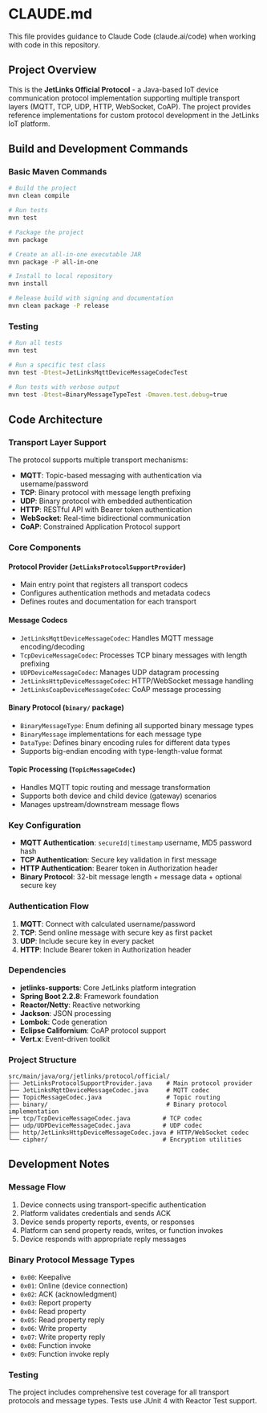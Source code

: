 # CLAUDE.md

This file provides guidance to Claude Code (claude.ai/code) when working with code in this repository.

## Project Overview

This is the **JetLinks Official Protocol** - a Java-based IoT device communication protocol implementation supporting
multiple transport layers (MQTT, TCP, UDP, HTTP, WebSocket, CoAP). The project provides reference implementations for
custom protocol development in the JetLinks IoT platform.

## Build and Development Commands

### Basic Maven Commands

```bash
# Build the project
mvn clean compile

# Run tests
mvn test

# Package the project
mvn package

# Create an all-in-one executable JAR
mvn package -P all-in-one

# Install to local repository
mvn install

# Release build with signing and documentation
mvn clean package -P release
```

### Testing

```bash
# Run all tests
mvn test

# Run a specific test class
mvn test -Dtest=JetLinksMqttDeviceMessageCodecTest

# Run tests with verbose output
mvn test -Dtest=BinaryMessageTypeTest -Dmaven.test.debug=true
```

## Code Architecture

### Transport Layer Support

The protocol supports multiple transport mechanisms:

- **MQTT**: Topic-based messaging with authentication via username/password
- **TCP**: Binary protocol with message length prefixing
- **UDP**: Binary protocol with embedded authentication
- **HTTP**: RESTful API with Bearer token authentication
- **WebSocket**: Real-time bidirectional communication
- **CoAP**: Constrained Application Protocol support

### Core Components

#### Protocol Provider (`JetLinksProtocolSupportProvider`)

- Main entry point that registers all transport codecs
- Configures authentication methods and metadata codecs
- Defines routes and documentation for each transport

#### Message Codecs

- `JetLinksMqttDeviceMessageCodec`: Handles MQTT message encoding/decoding
- `TcpDeviceMessageCodec`: Processes TCP binary messages with length prefixing
- `UDPDeviceMessageCodec`: Manages UDP datagram processing
- `JetLinksHttpDeviceMessageCodec`: HTTP/WebSocket message handling
- `JetLinksCoapDeviceMessageCodec`: CoAP message processing

#### Binary Protocol (`binary/` package)

- `BinaryMessageType`: Enum defining all supported binary message types
- `BinaryMessage` implementations for each message type
- `DataType`: Defines binary encoding rules for different data types
- Supports big-endian encoding with type-length-value format

#### Topic Processing (`TopicMessageCodec`)

- Handles MQTT topic routing and message transformation
- Supports both device and child device (gateway) scenarios
- Manages upstream/downstream message flows

### Key Configuration

- **MQTT Authentication**: `secureId|timestamp` username, MD5 password hash
- **TCP Authentication**: Secure key validation in first message
- **HTTP Authentication**: Bearer token in Authorization header
- **Binary Protocol**: 32-bit message length + message data + optional secure key

### Authentication Flow

1. **MQTT**: Connect with calculated username/password
2. **TCP**: Send online message with secure key as first packet
3. **UDP**: Include secure key in every packet
4. **HTTP**: Include Bearer token in Authorization header

### Dependencies

- **jetlinks-supports**: Core JetLinks platform integration
- **Spring Boot 2.2.8**: Framework foundation
- **Reactor/Netty**: Reactive networking
- **Jackson**: JSON processing
- **Lombok**: Code generation
- **Eclipse Californium**: CoAP protocol support
- **Vert.x**: Event-driven toolkit

### Project Structure

```
src/main/java/org/jetlinks/protocol/official/
├── JetLinksProtocolSupportProvider.java    # Main protocol provider
├── JetLinksMqttDeviceMessageCodec.java     # MQTT codec
├── TopicMessageCodec.java                  # Topic routing
├── binary/                                 # Binary protocol implementation
├── tcp/TcpDeviceMessageCodec.java         # TCP codec
├── udp/UDPDeviceMessageCodec.java         # UDP codec
├── http/JetLinksHttpDeviceMessageCodec.java # HTTP/WebSocket codec
└── cipher/                                # Encryption utilities
```

## Development Notes

### Message Flow

1. Device connects using transport-specific authentication
2. Platform validates credentials and sends ACK
3. Device sends property reports, events, or responses
4. Platform can send property reads, writes, or function invokes
5. Device responds with appropriate reply messages

### Binary Protocol Message Types

- `0x00`: Keepalive
- `0x01`: Online (device connection)
- `0x02`: ACK (acknowledgment)
- `0x03`: Report property
- `0x04`: Read property
- `0x05`: Read property reply
- `0x06`: Write property
- `0x07`: Write property reply
- `0x08`: Function invoke
- `0x09`: Function invoke reply

### Testing

The project includes comprehensive test coverage for all transport protocols and message types. Tests use JUnit 4 with
Reactor Test support.